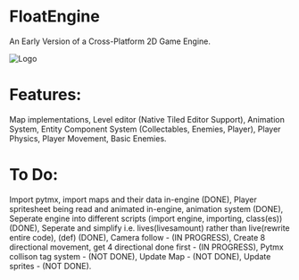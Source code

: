 # FloatEngine

An Early Version of a Cross-Platform 2D Game Engine.

![Logo](https://user-images.githubusercontent.com/37387227/131238962-3c205f3d-ae7a-4d8e-b2ed-a1f4ba2cc321.gif)

# Features:
Map implementations, Level editor (Native Tiled Editor Support),
Animation System,
Entity Component System (Collectables, Enemies, Player),
Player Physics,
Player Movement,
Basic Enemies.

# To Do:
Import pytmx, import maps and their data in-engine (DONE),
Player spritesheet being read and animated in-engine, animation system (DONE),
Seperate engine into different scripts (import engine, importing, class(es)) (DONE),
Seperate and simplify i.e. lives(livesamount) rather than live(rewrite entire code), (def) (DONE),
Camera follow - (IN PROGRESS),
Create 8 directional movement, get 4 directional done first - (IN PROGRESS),
Pytmx collison tag system - (NOT DONE),
Update Map - (NOT DONE),
Update sprites - (NOT DONE).
